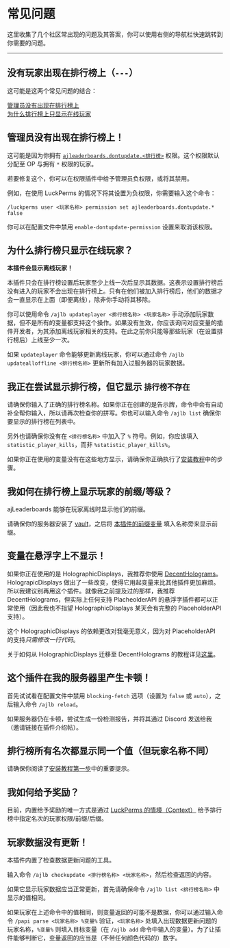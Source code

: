 # 常见问题

这里收集了几个社区常出现的问题及其答案，你可以使用右侧的导航栏快速跳转到你需要的问题。

- - -

## 没有玩家出现在排行榜上（`---`）

这可能是这两个常见问题的结合：

[管理员没有出现在排行榜上](#管理员没有出现在排行榜上)    
[为什么排行榜上只显示在线玩家](#为什么排行榜只显示在线玩家)

## 管理员没有出现在排行榜上！

这可能是因为你拥有 [`ajleaderboards.dontupdate.<排行榜>`](setup.permissions.md) 权限。这个权限默认分配至 OP 与拥有 `*` 权限的玩家。

若要修复这个，你可以在权限插件中给予管理员负权限，或将其禁用。

例如，在使用 LuckPerms 的情况下将其设置为负权限，你需要输入这个命令：

```
/luckperms user <玩家名称> permission set ajleaderboards.dontupdate.* false
```

你可以在配置文件中禁用 `enable-dontupdate-permission` 设置来取消该权限。

## 为什么排行榜只显示在线玩家？

**本插件会显示离线玩家！**

本插件只会在排行榜设置后玩家至少上线一次后显示其数据。这表示设置排行榜后没有进入的玩家不会出现在排行榜上。只有在他们被加入排行榜后，他们的数据才会一直显示在上面（即便离线），除非你手动将其移除。

你可以使用命令 `/ajlb updateplayer <排行榜名称> <玩家名称>` 手动添加玩家数据，但不是所有的变量都支持这个操作。如果没有生效，你应该询问对应变量的插件开发者，为其添加离线玩家相关的支持。在此之前你只能等那些玩家（在设置排行榜后）上线至少一次。

如果 `updateplayer` 命令能够更新离线玩家，你可以通过命令 `/ajlb updatealloffline <排行榜名称>` 更新所有加入过服务器的玩家数据。

## 我正在尝试显示排行榜，但它显示 `排行榜不存在`

请确保你输入了正确的排行榜名称。如果你正在创建的是告示牌，命令中会有自动补全帮你输入，所以请再次检查你的拼写。你也可以输入命令 `/ajlb list` 确保你要显示的排行榜在列表中。

另外也请确保你没有在 `<排行榜名称>` 中加入了 `%` 符号。例如，你应该填入 `statistic_player_kills`，而非 `%statistic_player_kills%`。

如果你正在使用的变量没有在这些地方显示，请确保你正确执行了[安装教程](setup.setup.md)中的步骤。

## 我如何在排行榜上显示玩家的前缀/等级？

ajLeaderboards 能够在玩家离线时显示他们的前缀。

请确保你的服务器安装了 [vault](https://www.spigotmc.org/resources/vault.34315/)，之后将 [本插件的前缀变量](setup.placeholders.md) 填入名称旁来显示前缀。

## 变量在悬浮字上不显示！

如果你正在使用的是 HolographicDisplays，我推荐你使用 [DecentHolograms](https://www.spigotmc.org/resources/decent-holograms-1-8-1-19-papi-support-no-dependencies.96927/)。HolograpicDisplays 做出了一些改变，使得它用起变量来比其他插件更加麻烦。所以我建议别再用这个插件。就像我之前提及过的那样，我推荐 DecentHolograms，但实际上任何支持 PlacheolderAPI 的悬浮字插件都可以正常使用（因此我也不指望 HolographicDisplays 某天会有完整的 PlaceholderAPI 支持）。

这个 HolographicDisplays 的依赖更改对我毫无意义，因为对 PlaceholderAPI 的支持*只需修改一行代码*。

关于如何从 HolographicDisplays 迁移至 DecentHolograms 的教程详见[这里](https://snowcutieowo.github.io/DecentHolograms/#/general.compatibility?id=holographicdisplays)。

## 这个插件在我的服务器里产生卡顿！

首先试试看在配置文件中禁用 `blocking-fetch` 选项（设置为 `false` 或 `auto`），之后输入命令 `/ajlb reload`。

如果服务器仍在卡顿，尝试生成一份检测报告，并将其通过 Discord 发送给我（邀请链接在插件介绍帖）。

## 排行榜所有名次都显示同一个值（但玩家名称不同）

请确保你阅读了[安装教程第一步](setup.setup.md#1必需找到使用的变量)中的重要提示。

## 我如何给予奖励？

目前，内置给予奖励的唯一方式是通过 [LuckPerms 的情境（Context）](setup.luckperms-contexts.md) 给予排行榜中指定名次的玩家权限/前缀/后缀。

## 玩家数据没有更新！

本插件内置了检查数据更新问题的工具。

输入命令 `/ajlb checkupdate <排行榜名称> <玩家名称>`，然后检查返回的内容。

如果它显示玩家数据应当正常更新，首先请确保命令 `/ajlb list <排行榜名称>` 中显示的值相同。

如果玩家在上述命令中的值相同，则变量返回的可能不是数据，你可以通过输入命令 `/papi parse <玩家名称> %变量%` 验证，`<玩家名称>` 处填入出现数据更新问题的玩家名称，`%变量%` 则填入目标变量（在 `/ajlb add` 命令中输入的变量）。为了让插件能够判断它，变量返回的应当是（不带任何颜色代码的）数字。